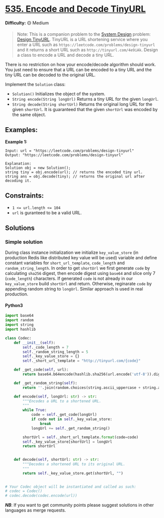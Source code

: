 # [535. Encode and Decode TinyURL](https://leetcode.com/problems/encode-and-decode-tinyurl/description/)

**Difficulty:** :yellow_circle: Medium

> Note: This is a companion problem to the [System Design](https://leetcode.com/discuss/interview-question/system-design/) problem: [Design TinyURL](https://leetcode.com/discuss/interview-question/124658/Design-a-URL-Shortener-(-TinyURL-)-System/).
TinyURL is a URL shortening service where you enter a URL such as `https://leetcode.com/problems/design-tinyurl` and it returns a short URL such as `http://tinyurl.com/4e9iAk`. Design a class to encode a URL and decode a tiny URL.

There is no restriction on how your encode/decode algorithm should work. You just need to ensure that a URL can be encoded to a tiny URL and the tiny URL can be decoded to the original URL.

Implement the `Solution` class:

- `Solution()` Initializes the object of the system.
- `String encode(String longUrl)` Returns a tiny URL for the given `longUrl`.
- `String decode(String shortUrl)` Returns the original long URL for the given `shortUrl`. It is guaranteed that the given `shortUrl` was encoded by the same object.

## Examples:

**Example 1:**

```text
Input: url = "https://leetcode.com/problems/design-tinyurl"
Output: "https://leetcode.com/problems/design-tinyurl"

Explanation:
Solution obj = new Solution();
string tiny = obj.encode(url); // returns the encoded tiny url.
string ans = obj.decode(tiny); // returns the original url after decoding it.
```

## Constraints:

- `1 <= url.length <= 104` 
- `url` is guranteed to be a valid URL.


## Solutions

### Simple solution 

During class instance initialization we initialize `key_value_store` 
(in production Redis like distributed key value will be used) variable and define
constant variables for `short_url_template`, `code_length` and `random_string_length`.
In order to get `shortUrl` we first generate `code` by calculating `sha256` digest,
then encode digest using `base64` and slice only 7 (`code_length`) characters.
If generated `code` is not already in our `key_value_store` build `shortUrl` and return.
Otherwise, reginarate `code` by appending random string to `longUrl`.
Similar approach is used in real production.

#### Python3

```python
import base64
import random
import string
import hashlib

class Codec:
    def __init__(self):
        self._code_length = 7
        self._random_string_length = 5
        self._key_value_store = {}
        self._short_url_template = "http://tinyurl.com/{code}"

    def _get_code(self, url):
        return base64.b64encode(hashlib.sha256(url.encode('utf-8')).digest()).decode("utf-8")[:self._code_length]

    def _get_random_string(self):
        return ''.join(random.choices(string.ascii_uppercase + string.ascii_lowercase, k=self._random_string_length))

    def encode(self, longUrl: str) -> str:
        """Encodes a URL to a shortened URL.
        """
        while True:
            code = self._get_code(longUrl)
            if code not in self._key_value_store:
                break
            longUrl += self._get_random_string()

        shortUrl = self._short_url_template.format(code=code)
        self._key_value_store[shortUrl] = longUrl
        return shortUrl
        

    def decode(self, shortUrl: str) -> str:
        """Decodes a shortened URL to its original URL.
        """
        return self._key_value_store.get(shortUrl, "")
        

# Your Codec object will be instantiated and called as such:
# codec = Codec()
# codec.decode(codec.encode(url))
```

***NB***: If you want to get community points please suggest solutions in other languages as merge requests.
